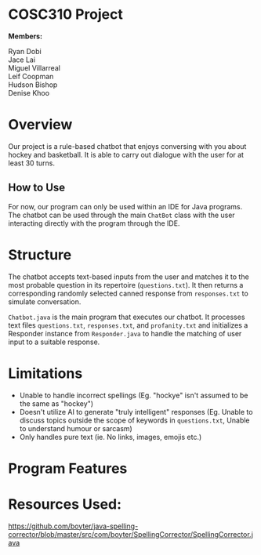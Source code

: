 # COSC310 Project

__Members:__

Ryan Dobi<br>Jace Lai<br>Miguel Villarreal<br>Leif Coopman<br>Hudson Bishop<br>Denise Khoo

# Overview

Our project is a rule-based chatbot that enjoys conversing with you about hockey and basketball. It is able to carry out dialogue with the user for at least 30 turns.

## How to Use

For now, our program can only be used within an IDE for Java programs. The chatbot can be used through the main `ChatBot` class with the user interacting directly with the program through the IDE. 

# Structure

The chatbot accepts text-based inputs from the user and matches it to the most probable question in its repertoire (`questions.txt`). It then returns a corresponding randomly selected canned response from `responses.txt` to simulate conversation.

`Chatbot.java` is the main program that executes our chatbot. It processes text files `questions.txt`, `responses.txt`, and `profanity.txt` and initializes a Responder instance from `Responder.java` to handle the matching of user input to a suitable response.

# Limitations

- Unable to handle incorrect spellings (Eg. "hockye" isn't assumed to be the same as "hockey")
- Doesn't utilize AI to generate "truly intelligent" responses (Eg. Unable to discuss topics outside the scope of keywords in `questions.txt`, Unable to understand humour or sarcasm)
- Only handles pure text (ie. No links, images, emojis etc.)

# Program Features


# Resources Used:
https://github.com/boyter/java-spelling-corrector/blob/master/src/com/boyter/SpellingCorrector/SpellingCorrector.java
